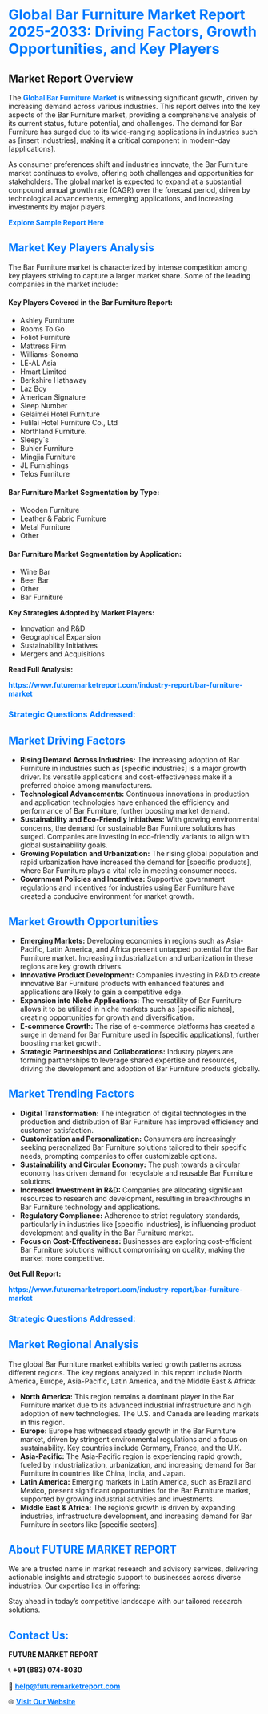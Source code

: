 <h1 style="color: #007BFF;">Global Bar Furniture Market Report 2025-2033: Driving Factors, Growth Opportunities, and Key Players</h1>

<section id="overview">
<h2>Market Report Overview</h2>
<p>The <a href="https://www.futuremarketreport.com/industry-report/bar-furniture-market" style="color: #007BFF; text-decoration: none;"><strong>Global Bar Furniture Market</strong></a> is witnessing significant growth, driven by increasing demand across various industries. This report delves into the key aspects of the Bar Furniture market, providing a comprehensive analysis of its current status, future potential, and challenges. The demand for Bar Furniture has surged due to its wide-ranging applications in industries such as [insert industries], making it a critical component in modern-day [applications].</p>
<p>As consumer preferences shift and industries innovate, the Bar Furniture market continues to evolve, offering both challenges and opportunities for stakeholders. The global market is expected to expand at a substantial compound annual growth rate (CAGR) over the forecast period, driven by technological advancements, emerging applications, and increasing investments by major players.</p>
</section>

<section id="overview">
<p><a href="https://www.futuremarketreport.com/request-sample/reportId=112881" style="color: #007BFF; text-decoration: none;"><strong>Explore Sample Report Here</strong></a></p>
</section>

<section id="key-players">
<h2 style="color: #007BFF;">Market Key Players Analysis</h2>
<p>The Bar Furniture market is characterized by intense competition among key players striving to capture a larger market share. Some of the leading companies in the market include:</p>
<h4>Key Players Covered in the Bar Furniture Report:</h4>
<ul><li>Ashley Furniture</li><li>Rooms To Go</li><li>Foliot Furniture</li><li>Mattress Firm</li><li>Williams-Sonoma</li><li>LE-AL Asia</li><li>Hmart Limited</li><li>Berkshire Hathaway</li><li>Laz Boy</li><li>American Signature</li><li>Sleep Number</li><li>Gelaimei Hotel Furniture</li><li>Fulilai Hotel Furniture Co., Ltd</li><li>Northland Furniture.</li><li>Sleepy`s</li><li>Buhler Furniture</li><li>Mingjia Furniture</li><li>JL Furnishings</li><li>Telos Furniture</li></ul>
<h4>Bar Furniture Market Segmentation by Type:</h4>
<ul><li>Wooden Furniture</li><li>Leather &amp; Fabric Furniture</li><li>Metal Furniture</li><li>Other</li></ul>

<h4>Bar Furniture Market Segmentation by Application:</h4>
<ul><li>Wine Bar</li><li>Beer Bar</li><li>Other</li><li>Bar Furniture</li></ul>
<p><strong>Key Strategies Adopted by Market Players:</strong></p>
<ul>
<li>Innovation and R&D</li>
<li>Geographical Expansion</li>
<li>Sustainability Initiatives</li>
<li>Mergers and Acquisitions</li>
</ul>
</section>

<section>
<p><strong>Read Full Analysis: </strong></p><a href="https://www.futuremarketreport.com/industry-report/bar-furniture-market" style="color: #007BFF; text-decoration: none;"><strong>https://www.futuremarketreport.com/industry-report/bar-furniture-market</strong></a>
<h3 style="color: #007BFF;">Strategic Questions Addressed:</h3>
</section>

<section id="driving-factors">
<h2 style="color: #007BFF;">Market Driving Factors</h2>
<ul>
<li><strong>Rising Demand Across Industries:</strong> The increasing adoption of Bar Furniture in industries such as [specific industries] is a major growth driver. Its versatile applications and cost-effectiveness make it a preferred choice among manufacturers.</li>
<li><strong>Technological Advancements:</strong> Continuous innovations in production and application technologies have enhanced the efficiency and performance of Bar Furniture, further boosting market demand.</li>
<li><strong>Sustainability and Eco-Friendly Initiatives:</strong> With growing environmental concerns, the demand for sustainable Bar Furniture solutions has surged. Companies are investing in eco-friendly variants to align with global sustainability goals.</li>
<li><strong>Growing Population and Urbanization:</strong> The rising global population and rapid urbanization have increased the demand for [specific products], where Bar Furniture plays a vital role in meeting consumer needs.</li>
<li><strong>Government Policies and Incentives:</strong> Supportive government regulations and incentives for industries using Bar Furniture have created a conducive environment for market growth.</li>
</ul>
</section>

<section id="growth-opportunities">
<h2 style="color: #007BFF;">Market Growth Opportunities</h2>
<ul>
<li><strong>Emerging Markets:</strong> Developing economies in regions such as Asia-Pacific, Latin America, and Africa present untapped potential for the Bar Furniture market. Increasing industrialization and urbanization in these regions are key growth drivers.</li>
<li><strong>Innovative Product Development:</strong> Companies investing in R&D to create innovative Bar Furniture products with enhanced features and applications are likely to gain a competitive edge.</li>
<li><strong>Expansion into Niche Applications:</strong> The versatility of Bar Furniture allows it to be utilized in niche markets such as [specific niches], creating opportunities for growth and diversification.</li>
<li><strong>E-commerce Growth:</strong> The rise of e-commerce platforms has created a surge in demand for Bar Furniture used in [specific applications], further boosting market growth.</li>
<li><strong>Strategic Partnerships and Collaborations:</strong> Industry players are forming partnerships to leverage shared expertise and resources, driving the development and adoption of Bar Furniture products globally.</li>
</ul>
</section>

<section id="trending-factors">
<h2 style="color: #007BFF;">Market Trending Factors</h2>
<ul>
<li><strong>Digital Transformation:</strong> The integration of digital technologies in the production and distribution of Bar Furniture has improved efficiency and customer satisfaction.</li>
<li><strong>Customization and Personalization:</strong> Consumers are increasingly seeking personalized Bar Furniture solutions tailored to their specific needs, prompting companies to offer customizable options.</li>
<li><strong>Sustainability and Circular Economy:</strong> The push towards a circular economy has driven demand for recyclable and reusable Bar Furniture solutions.</li>
<li><strong>Increased Investment in R&D:</strong> Companies are allocating significant resources to research and development, resulting in breakthroughs in Bar Furniture technology and applications.</li>
<li><strong>Regulatory Compliance:</strong> Adherence to strict regulatory standards, particularly in industries like [specific industries], is influencing product development and quality in the Bar Furniture market.</li>
<li><strong>Focus on Cost-Effectiveness:</strong> Businesses are exploring cost-efficient Bar Furniture solutions without compromising on quality, making the market more competitive.</li>
</ul>
</section>

<section>
<p><strong>Get Full Report: </strong></p><a href="https://www.futuremarketreport.com/industry-report/bar-furniture-market" style="color: #007BFF; text-decoration: none;"><strong>https://www.futuremarketreport.com/industry-report/bar-furniture-market</strong></a>
<h3 style="color: #007BFF;">Strategic Questions Addressed:</h3>
</section>


<section id="regional-analysis">
<h2 style="color: #007BFF;">Market Regional Analysis</h2>
<p>The global Bar Furniture market exhibits varied growth patterns across different regions. The key regions analyzed in this report include North America, Europe, Asia-Pacific, Latin America, and the Middle East & Africa:</p>
<ul>
<li><strong>North America:</strong> This region remains a dominant player in the Bar Furniture market due to its advanced industrial infrastructure and high adoption of new technologies. The U.S. and Canada are leading markets in this region.</li>
<li><strong>Europe:</strong> Europe has witnessed steady growth in the Bar Furniture market, driven by stringent environmental regulations and a focus on sustainability. Key countries include Germany, France, and the U.K.</li>
<li><strong>Asia-Pacific:</strong> The Asia-Pacific region is experiencing rapid growth, fueled by industrialization, urbanization, and increasing demand for Bar Furniture in countries like China, India, and Japan.</li>
<li><strong>Latin America:</strong> Emerging markets in Latin America, such as Brazil and Mexico, present significant opportunities for the Bar Furniture market, supported by growing industrial activities and investments.</li>
<li><strong>Middle East & Africa:</strong> The region’s growth is driven by expanding industries, infrastructure development, and increasing demand for Bar Furniture in sectors like [specific sectors].</li>
</ul>
</section>

<footer>
<h2 style="color: #007BFF;">About FUTURE MARKET REPORT</h2>
<p>We are a trusted name in market research and advisory services, delivering actionable insights and strategic support to businesses across diverse industries. Our expertise lies in offering:</p>

<p>Stay ahead in today’s competitive landscape with our tailored research solutions.</p>

<h2 style="color: #007BFF;">Contact Us:</h2>
<p><strong>FUTURE MARKET REPORT</strong></p>
<p>📞 <strong>+91 (883) 074-8030</strong></p>
<p>📧 <strong><a href="mailto:help@futuremarketreport.com" style="color: #007BFF;">help@futuremarketreport.com</a></strong></p>
<p>🌐 <strong><a href="https://www.futuremarketreport.com/" style="color: #007BFF;">Visit Our Website</a></strong></p>
</footer>